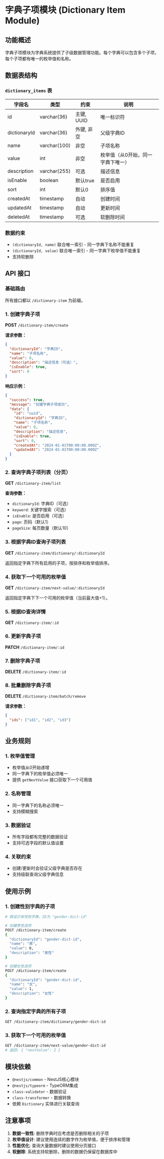 # 字典子项模块 (Dictionary Item Module)

## 功能概述

字典子项模块为字典系统提供了子级数据管理功能。每个字典可以包含多个子项，每个子项都有唯一的枚举值和名称。

## 数据表结构

### `dictionary_items` 表

| 字段名 | 类型 | 约束 | 说明 |
|--------|------|------|------|
| id | varchar(36) | 主键, UUID | 唯一标识符 |
| dictionaryId | varchar(36) | 外键, 非空 | 父级字典ID |
| name | varchar(100) | 非空 | 子项名称 |
| value | int | 非空 | 枚举值（从0开始，同一字典下唯一） |
| description | varchar(255) | 可选 | 描述信息 |
| isEnable | boolean | 默认true | 是否启用 |
| sort | int | 默认0 | 排序值 |
| createdAt | timestamp | 自动 | 创建时间 |
| updatedAt | timestamp | 自动 | 更新时间 |
| deletedAt | timestamp | 可选 | 软删除时间 |

### 数据约束

- `(dictionaryId, name)` 联合唯一索引 - 同一字典下名称不能重复
- `(dictionaryId, value)` 联合唯一索引 - 同一字典下枚举值不能重复
- 支持软删除

## API 接口

### 基础路由
所有接口都以 `/dictionary-item` 为前缀。

### 1. 创建字典子项
**POST** `/dictionary-item/create`

**请求参数：**
```json
{
  "dictionaryId": "字典ID",
  "name": "子项名称",
  "value": 0,
  "description": "描述信息（可选）",
  "isEnable": true,
  "sort": 0
}
```

**响应示例：**
```json
{
  "success": true,
  "message": "创建字典子项成功",
  "data": {
    "id": "uuid",
    "dictionaryId": "字典ID",
    "name": "子项名称",
    "value": 0,
    "description": "描述信息",
    "isEnable": true,
    "sort": 0,
    "createdAt": "2024-01-01T00:00:00.000Z",
    "updatedAt": "2024-01-01T00:00:00.000Z"
  }
}
```

### 2. 查询字典子项列表（分页）
**GET** `/dictionary-item/list`

**查询参数：**
- `dictionaryId`: 字典ID（可选）
- `keyword`: 关键字搜索（可选）
- `isEnable`: 是否启用（可选）
- `page`: 页码（默认1）
- `pageSize`: 每页数量（默认10）

### 3. 根据字典ID查询子项列表
**GET** `/dictionary-item/dictionary/:dictionaryId`

返回指定字典下所有启用的子项，按排序和枚举值排序。

### 4. 获取下一个可用的枚举值
**GET** `/dictionary-item/next-value/:dictionaryId`

返回指定字典下下一个可用的枚举值（当前最大值+1）。

### 5. 根据ID查询详情
**GET** `/dictionary-item/:id`

### 6. 更新字典子项
**PATCH** `/dictionary-item/:id`

### 7. 删除字典子项
**DELETE** `/dictionary-item/:id`

### 8. 批量删除字典子项
**DELETE** `/dictionary-item/batch/remove`

**请求参数：**
```json
{
  "ids": ["id1", "id2", "id3"]
}
```

## 业务规则

### 1. 枚举值管理
- 枚举值从0开始递增
- 同一字典下的枚举值必须唯一
- 提供 `getNextValue` 接口获取下一个可用值

### 2. 名称管理
- 同一字典下的名称必须唯一
- 支持模糊搜索

### 3. 数据验证
- 所有字段都有完整的数据验证
- 支持可选字段的默认值设置

### 4. 关联约束
- 创建/更新时会验证父级字典是否存在
- 支持级联查询父级字典信息

## 使用示例

### 1. 创建性别字典的子项
```bash
# 假设已有性别字典，ID为 "gender-dict-id"

# 创建男性选项
POST /dictionary-item/create
{
  "dictionaryId": "gender-dict-id",
  "name": "男",
  "value": 0,
  "description": "男性"
}

# 创建女性选项
POST /dictionary-item/create
{
  "dictionaryId": "gender-dict-id",
  "name": "女",
  "value": 1,
  "description": "女性"
}
```

### 2. 查询指定字典的所有子项
```bash
GET /dictionary-item/dictionary/gender-dict-id
```

### 3. 获取下一个可用的枚举值
```bash
GET /dictionary-item/next-value/gender-dict-id
# 返回: { "nextValue": 2 }
```

## 模块依赖

- `@nestjs/common` - NestJS核心模块
- `@nestjs/typeorm` - TypeORM集成
- `class-validator` - 数据验证
- `class-transformer` - 数据转换
- 依赖 `Dictionary` 实体进行关联查询

## 注意事项

1. **数据一致性**: 删除字典时应考虑是否删除相关的子项
2. **枚举值设计**: 建议使用连续的数字作为枚举值，便于排序和管理
3. **性能优化**: 查询大量数据时建议使用分页接口
4. **软删除**: 系统支持软删除，删除的数据仍保留在数据库中 